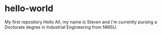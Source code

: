 # hello-world
My first repository
Hello All, my name is Steven and I'm currently pursing a Doctorate degree in Industrial Engineering from NMSU. 
